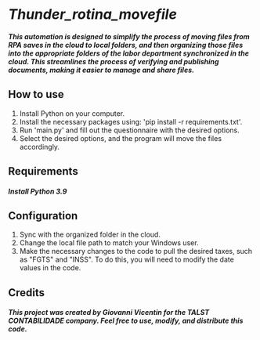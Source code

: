 # *Thunder_rotina_movefile*

#### _This automation is designed to simplify the process of moving files from RPA saves in the cloud to local folders, and then organizing those files into the appropriate folders of the labor department synchronized in the cloud. This streamlines the process of verifying and publishing documents, making it easier to manage and share files._

## How to use

1. Install Python on your computer.
2. Install the necessary packages using: 'pip install -r requirements.txt'.
3. Run 'main.py' and fill out the questionnaire with the desired options.
4. Select the desired options, and the program will move the files accordingly.

## Requirements
#### _Install Python 3.9_

## Configuration

1. Sync with the organized folder in the cloud.
2. Change the local file path to match your Windows user.
3. Make the necessary changes to the code to pull the desired taxes, such as "FGTS" and "INSS". To do this, you will need to modify the date values in the code.

## Credits

#### _This project was created by Giovanni Vicentin for the TALST CONTABILIDADE company. Feel free to use, modify, and distribute this code._